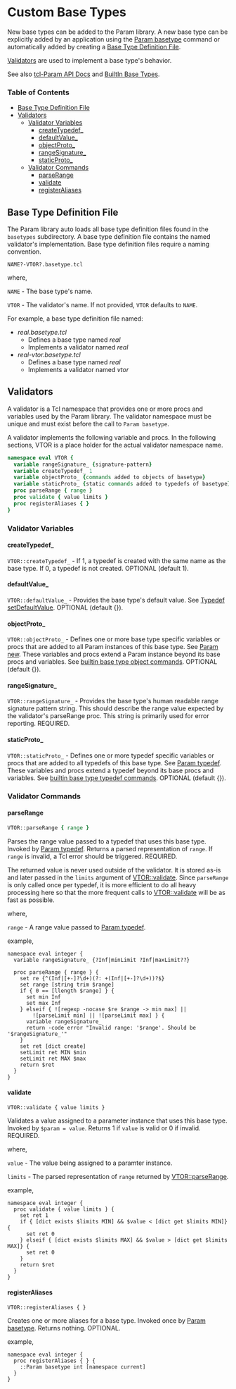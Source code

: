# Custom Base Types

New base types can be added to the Param library. A new base type can be
explicitly added by an application using the [Param basetype](API.md#param-basetype)
command or automatically added by creating a
[Base Type Definition File](#base-type-definition-file).

[Validators](#validators) are used to implement a base type's behavior.

See also [tcl-Param API Docs](API.md) and [BuiltIn Base Types](BuiltInBaseTypes.md).


### Table of Contents
* [Base Type Definition File](#base-type-definition-file)
* [Validators](#validators)
  * [Validator Variables](#validator-variables)
    * [createTypedef_](#createTypedef)
    * [defaultValue_](#defaultValue_)
    * [objectProto_](#objectProto_)
    * [rangeSignature_](#rangeSignature_)
    * [staticProto_](#staticProto_)
  * [Validator Commands](#validator-commands)
    * [parseRange](#parserange)
    * [validate](#validate)
    * [registerAliases](#registeraliases)

## Base Type Definition File

The Param library auto loads all base type definition files found in the `basetypes`
subdirectory. A base type definition file contains the named validator's implementation.
Base type definition files require a naming convention.
```
NAME?-VTOR?.basetype.tcl
```
where,

`NAME` - The base type's name.

`VTOR` - The validator's name. If not provided, `VTOR` defaults to `NAME`.

For example, a base type definition file named:
* *real.basetype.tcl*
  * Defines a base type named *real*
  * Implements a validator named *real*
* *real-vtor.basetype.tcl*
  * Defines a base type named *real*
  * Implements a validator named *vtor*

## Validators

A validator is a Tcl namespace that provides one or more procs and variables used by the
Param library. The validator namespace must be unique and must exist before the call
to `Param basetype`.

A validator implements the following variable and procs. In the following sections, VTOR
is a place holder for the actual validator namespace name.
```tcl
namespace eval VTOR {
  variable rangeSignature_ {signature-pattern}                          ;# REQUIRED
  variable createTypedef_ 1                                             ;# OPTIONAL
  variable objectProto_ {commands added to objects of basetype}         ;# OPTIONAL
  variable staticProto_ {static commands added to typedefs of basetype} ;# OPTIONAL
  proc parseRange { range }                                             ;# REQUIRED
  proc validate { value limits }                                        ;# REQUIRED
  proc registerAliases { }                                              ;# OPTIONAL
}
```

### Validator Variables

#### createTypedef_
`VTOR::createTypedef_` - If 1, a typedef is created with the same name as the base
type. If 0, a typedef is not created. OPTIONAL (default 1).

#### defaultValue_
`VTOR::defaultValue_` - Provides the base type's default value. See [Typedef setDefaultValue](API.md#typedef-setdefaultvalue). OPTIONAL (default {}).

#### objectProto_
`VTOR::objectProto_` - Defines one or more base type specific variables or procs
that are added to all Param instances of this base type. See [Param new](API.md#param-new).
These variables and procs extend a Param instance beyond its base procs and
variables. See [builtin base type object commands](BuiltInBaseTypes.md). OPTIONAL (default {}).

#### rangeSignature_
`VTOR::rangeSignature_` - Provides the base type's human readable range signature
pattern string. This should describe the range value expected by the validator's
parseRange proc. This string is primarily used for error reporting. REQUIRED.

#### staticProto_
`VTOR::staticProto_` - Defines one or more typedef specific variables or procs
that are added to all typedefs of this base type. See [Param typedef](API.md#param-typedef).
These variables and procs extend a typedef beyond its base procs and
variables. See [builtin base type typedef commands](BuiltInBaseTypes.md). OPTIONAL (default {}).

### Validator Commands

#### parseRange
```Tcl
VTOR::parseRange { range }
```
Parses the range value passed to a typedef that uses this base type. Invoked by
[Param typedef](API.md#param-typedef). Returns a parsed representation of `range`. If `range`
is invalid, a Tcl error should be triggered. REQUIRED.

The returned value is never used outside of the validator. It is stored as-is and
later passed in the `limits` argument of [VTOR::validate](#validate). Since `parseRange`
is only called once per typedef, it is more efficient to do all heavy processing
here so that the more frequent calls to [VTOR::validate](#validate) will be as fast as
possible.

where,

`range` - A range value passed to [Param typedef](API.md#param-typedef).

example,
```
namespace eval integer {
  variable rangeSignature_ {?Inf|minLimit ?Inf|maxLimit??}
  
  proc parseRange { range } {
    set re {^(Inf|[+-]?\d+)(?: +(Inf|[+-]?\d+))?$}
    set range [string trim $range]
    if { 0 == [llength $range] } {
      set min Inf
      set max Inf
    } elseif { ![regexp -nocase $re $range -> min max] ||
        ![parseLimit min] || ![parseLimit max] } {
      variable rangeSignature_
      return -code error "Invalid range: '$range'. Should be '$rangeSignature_'"
    }
    set ret [dict create]
    setLimit ret MIN $min
    setLimit ret MAX $max
    return $ret
  }
}
```


#### validate
```
VTOR::validate { value limits }
```
Validates a value assigned to a parameter instance that uses this base type.
Invoked by `$param = value`. Returns 1 if `value` is valid or 0 if invalid.
REQUIRED.

where,

`value` - The value being assigned to a paramter instance.

`limits` - The parsed representation of `range` returned by
[VTOR::parseRange](#parserange).

example,
```
namespace eval integer {
  proc validate { value limits } {
    set ret 1
    if { [dict exists $limits MIN] && $value < [dict get $limits MIN]} {
      set ret 0
    } elseif { [dict exists $limits MAX] && $value > [dict get $limits MAX]} {
      set ret 0
    }
    return $ret
  }
}
```

#### registerAliases
```
VTOR::registerAliases { }
```
Creates one or more aliases for a base type. Invoked once by
[Param basetype](API.md#param-basetype). Returns nothing. OPTIONAL.

example,
```
namespace eval integer {
  proc registerAliases { } {
    ::Param basetype int [namespace current]
  }
}
```
